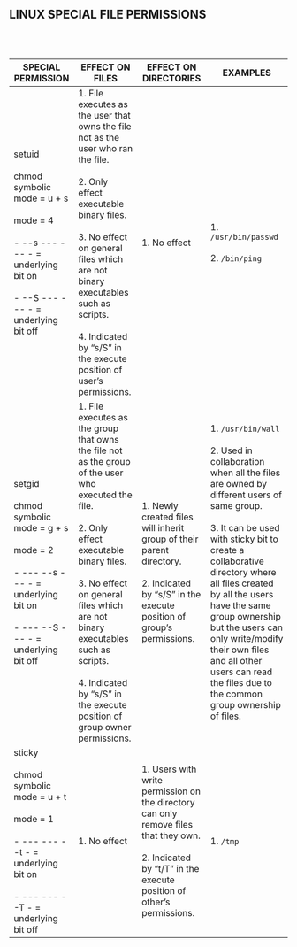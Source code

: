 ## LINUX SPECIAL FILE PERMISSIONS

<br>
<br>

| SPECIAL PERMISSION                                                                                                                                               | EFFECT ON FILES                                                                                                                                                                                                                                                                                                                   | EFFECT ON DIRECTORIES                                                                                                                                                 | EXAMPLES                                                                                                                                                                                                                                                                                                                                                                                                               |  
|----------------------------------------------------------------------------------------------------------------------------------------------------------------- | --------------------------------------------------------------------------------------------------------------------------------------------------------------------------------------------------------------------------------------------------------------------------------------------------------------------------------- | --------------------------------------------------------------------------------------------------------------------------------------------------------------------- | -----------------------------------------------------------------------------------------------------------------------------------------------------------------------------------------------------------------------------------------------------------------------------------------------------------------------------------------------------------------------------------------------------------------------|
| setuid <br><br> chmod symbolic mode = u + s <br><br> mode = 4  <br><br> - --s --- --- - = underlying bit on <br><br> - --S --- --- - = underlying bit off        | 1. File executes as the user that owns the file not as the user who ran the file. <br><br> 2. Only effect executable binary files. <br><br> 3. No effect on general files which are not binary executables such as scripts. <br><br> 4. Indicated by “s/S” in the execute position of user’s permissions.                         | 1. No effect                                                                                                                                                          | 1. `/usr/bin/passwd` <br><br> 2. `/bin/ping`                                                                                                                                                                                                                                                                                                                                                                           | 
| setgid <br><br> chmod symbolic mode = g + s <br><br> mode = 2  <br><br> - --- --s --- - = underlying bit on <br><br> - --- --S --- - = underlying bit off        | 1. File executes as the group that owns the file not as the group of the user who executed the file. <br><br> 2. Only effect executable binary files. <br><br> 3. No effect on general files which are not binary executables such as scripts. <br><br> 4. Indicated by “s/S” in the execute position of group owner permissions. | 1. Newly created files will inherit group of their parent directory. <br><br> 2. Indicated by “s/S” in the execute position of group’s permissions.                   | 1. `/usr/bin/wall` <br><br> 2. Used in collaboration when all the files are owned by different users of same group. <br><br> 3. It can be used with sticky bit to create a collaborative directory where all files created by all the users have the same group ownership but the users can only write/modify their own files and all other users can read the files due to the common group ownership of files.       |
| sticky <br><br> chmod symbolic mode = u + t <br><br> mode = 1  <br><br> - --- --- --t - = underlying bit on <br><br> - --- --- --T - = underlying bit off        | 1. No effect                                                                                                                                                                                                                                                                                                                      | 1. Users with write permission on the directory can only remove files that they own. <br><br> 2. Indicated by “t/T” in the execute position of other’s permissions.   | 1. `/tmp`                                                                                                                                                                                                                                                                                                                                                                                                              |
